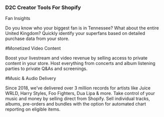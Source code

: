 ### D2C Creator Tools For Shopify

Fan Insights

Do you know who your biggest fan is in Tennessee? What about the entire United Kingdom? Quickly identify your superfans based on detailed purchase data from your store.

#Monetized Video Content

Boost your livestream and video revenue by selling access to private content in your store. Host everything from concerts and album listening parties to private Q&As and screenings.

#Music & Audio Delivery

Since 2018, we’ve delivered over 3 million records for artists like Juice WRLD, Harry Styles, Foo Fighters, Dua Lipa & more. Take control of your music and money by selling direct from Shopify. Sell individual tracks, albums, pre-orders and bundles with the option for automated chart reporting on eligible items.
